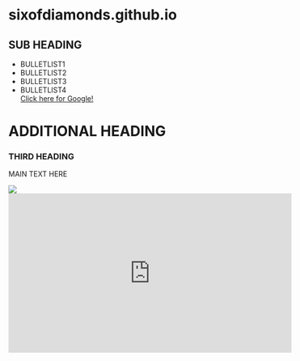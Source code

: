 # sixofdiamonds.github.io
<html>
<head>
  <title>TITLE</title>
  <meta charset="utf-50"/>
  <link rel="stylesheet" type="text/css" href="main.css">
</head>
<body>
  <div class="container">
    <div class="nav">
      <h2>SUB HEADING</h2>
      <ul>
        <li>BULLETLIST1</li>
        <li>BULLETLIST2</li>
        <li>BULLETLIST3</li>
        <li>BULLETLIST4</li>
        <a href="http://google.com">Click here for Google!</a>
      </ul>
    </div>
    <div class="main">
      <h1>ADDITIONAL HEADING</h1>
      <h3>THIRD HEADING</h3>
      <p>MAIN TEXT HERE</p>
      <img src="https://www.gstatic.com/tv/thumb/persons/283805/283805_v9_ba.jpg"/>
      <iframe width="560" height="315" src="https://www.youtube.com/embed/fHI8X4OXluQ" frameborder="0" allow="accelerometer; autoplay; clipboard-write; encrypted-media; gyroscope; picture-in-picture" allowfullscreen></iframe>
    </div>
  </div>
</body>
</html>
